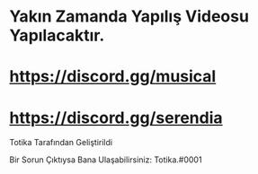 # Yakın Zamanda Yapılış Videosu Yapılacaktır.
# https://discord.gg/musical
# https://discord.gg/serendia
Totika Tarafından Geliştirildi

Bir Sorun Çıktıysa Bana Ulaşabilirsiniz: Totika.#0001
